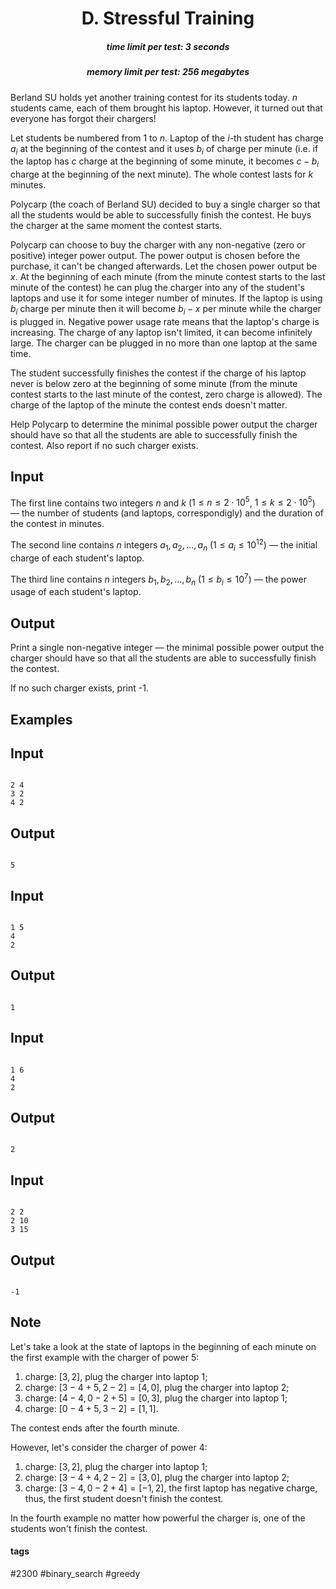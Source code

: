 <h1 style='text-align: center;'> D. Stressful Training</h1>

<h5 style='text-align: center;'>time limit per test: 3 seconds</h5>
<h5 style='text-align: center;'>memory limit per test: 256 megabytes</h5>

Berland SU holds yet another training contest for its students today. $n$ students came, each of them brought his laptop. However, it turned out that everyone has forgot their chargers!

Let students be numbered from $1$ to $n$. Laptop of the $i$-th student has charge $a_i$ at the beginning of the contest and it uses $b_i$ of charge per minute (i.e. if the laptop has $c$ charge at the beginning of some minute, it becomes $c - b_i$ charge at the beginning of the next minute). The whole contest lasts for $k$ minutes.

Polycarp (the coach of Berland SU) decided to buy a single charger so that all the students would be able to successfully finish the contest. He buys the charger at the same moment the contest starts.

Polycarp can choose to buy the charger with any non-negative (zero or positive) integer power output. The power output is chosen before the purchase, it can't be changed afterwards. Let the chosen power output be $x$. At the beginning of each minute (from the minute contest starts to the last minute of the contest) he can plug the charger into any of the student's laptops and use it for some integer number of minutes. If the laptop is using $b_i$ charge per minute then it will become $b_i - x$ per minute while the charger is plugged in. Negative power usage rate means that the laptop's charge is increasing. The charge of any laptop isn't limited, it can become infinitely large. The charger can be plugged in no more than one laptop at the same time.

The student successfully finishes the contest if the charge of his laptop never is below zero at the beginning of some minute (from the minute contest starts to the last minute of the contest, zero charge is allowed). The charge of the laptop of the minute the contest ends doesn't matter.

Help Polycarp to determine the minimal possible power output the charger should have so that all the students are able to successfully finish the contest. Also report if no such charger exists.

## Input

The first line contains two integers $n$ and $k$ ($1 \le n \le 2 \cdot 10^5$, $1 \le k \le 2 \cdot 10^5$) — the number of students (and laptops, correspondigly) and the duration of the contest in minutes.

The second line contains $n$ integers $a_1, a_2, \dots, a_n$ ($1 \le a_i \le 10^{12}$) — the initial charge of each student's laptop.

The third line contains $n$ integers $b_1, b_2, \dots, b_n$ ($1 \le b_i \le 10^7$) — the power usage of each student's laptop.

## Output

Print a single non-negative integer — the minimal possible power output the charger should have so that all the students are able to successfully finish the contest.

If no such charger exists, print -1.

## Examples

## Input


```

2 4
3 2
4 2

```
## Output


```

5

```
## Input


```

1 5
4
2

```
## Output


```

1

```
## Input


```

1 6
4
2

```
## Output


```

2

```
## Input


```

2 2
2 10
3 15

```
## Output


```

-1

```
## Note

Let's take a look at the state of laptops in the beginning of each minute on the first example with the charger of power $5$:

1. charge: $[3, 2]$, plug the charger into laptop 1;
2. charge: $[3 - 4 + 5, 2 - 2] = [4, 0]$, plug the charger into laptop 2;
3. charge: $[4 - 4, 0 - 2 + 5] = [0, 3]$, plug the charger into laptop 1;
4. charge: $[0 - 4 + 5, 3 - 2] = [1, 1]$.

The contest ends after the fourth minute.

However, let's consider the charger of power $4$:

1. charge: $[3, 2]$, plug the charger into laptop 1;
2. charge: $[3 - 4 + 4, 2 - 2] = [3, 0]$, plug the charger into laptop 2;
3. charge: $[3 - 4, 0 - 2 + 4] = [-1, 2]$, the first laptop has negative charge, thus, the first student doesn't finish the contest.

In the fourth example no matter how powerful the charger is, one of the students won't finish the contest.



#### tags 

#2300 #binary_search #greedy 